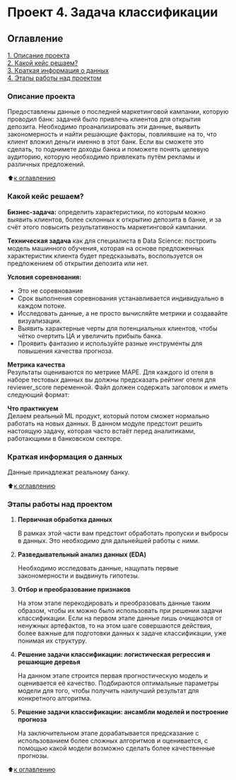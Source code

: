 # Проект 4. Задача классификации

## Оглавление  
<a name="Оглавление"></a>
[1. Описание проекта](#Описание-проекта)  
[2. Какой кейс решаем?](#Какой-кейс-решаем)  
[3. Краткая информация о данных](#Краткая-информация-о-данных)  
[4. Этапы работы над проектом](#Этапы-работы-над-проектом)  

### Описание проекта <a name="Описание-проекта"></a>   
Предоставлены данные о последней маркетинговой кампании, которую проводил банк: задачей было привлечь клиентов для открытия депозита. Необходимо проанализировать эти данные, выявить закономерность и найти решающие факторы, повлиявшие на то, что клиент вложил деньги именно в этот банк. Если вы сможете это сделать, то поднимете доходы банка и поможете понять целевую аудиторию, которую необходимо привлекать путём рекламы и различных предложений.

:arrow_up:[к оглавлению](#Оглавление)

### Какой кейс решаем? <a name="Какой-кейс-решаем"></a>   
**Бизнес-задача:** определить характеристики, по которым можно выявить клиентов, более склонных к открытию депозита в банке, и за счёт этого повысить результативность маркетинговой кампании.

**Техническая задача**  как для специалиста в Data Science: построить модель машинного обучения, которая на основе предложенных характеристик клиента будет предсказывать, воспользуется он предложением об открытии депозита или нет.

**Условия соревнования:**  
* Это не соревнование
* Срок выполнения соревнования устанавливается индивидуально в каждом потоке.
* Исследовать данные, а не просто вычисляйте метрики и создавайте визуализации.
* Выявить характерные черты для потенциальных клиентов, чтобы чётко очертить ЦА и увеличить прибыль банка.
* Проявить фантазию и используйте разные инструменты для повышения качества прогноза.

**Метрика качества**     
Результаты оцениваются по метрике MAPE.
Для каждого id отеля в наборе тестовых данных вы должны предсказать рейтинг отеля для reviewer_score переменной. Файл должен содержать заголовок и иметь следующий формат:

**Что практикуем**     
Делаем реальный ML продукт, который потом сможет нормально работать на новых данных. В данном модуле предстоит решить настоящую задачу, которая часто встаёт перед аналитиками, работающими в банковском секторе.


### Краткая информация о данных <a name="Краткая-информация-о-данных"></a>
Данные принадлежат реальному банку. 
  
:arrow_up:[к оглавлению](#Оглавление)


### Этапы работы над проектом  <a name="Этапы-работы-над-проектом"></a>
1. **Первичная обработка данных**

    В рамках этой части вам предстоит обработать пропуски и выбросы в данных. Это необходимо для дальнейшей работы с ними.

2. **Разведывательный анализ данных (EDA)**

    Необходимо исследовать данные, нащупать первые закономерности и выдвинуть гипотезы.

3. **Отбор и преобразование признаков**

    На этом этапе перекодировать и преобразовать данные таким образом, чтобы их можно было использовать при решении задачи классификации. Если на первом этапе  данные лишь очищаются от ненужных артефактов, то на этом шаге совершаются действия, более важные для подготовки данных к задаче классификации, уже понимая их структуру.

4. **Решение задачи классификации: логистическая регрессия и решающие деревья**

    На данном этапе строится первая прогностическую модель и оценивается её качество. Подбираются оптимальные параметры модели для того, чтобы получить наилучший результат для конкретного алгоритма.

5. **Решение задачи классификации: ансамбли моделей и построение прогноза**

    На заключительном этапе дорабатывается предсказание с использованием более сложных алгоритмов и оценивается, с помощью какой модели возможно сделать более качественные прогнозы.


:arrow_up:[к оглавлению](#Оглавление)